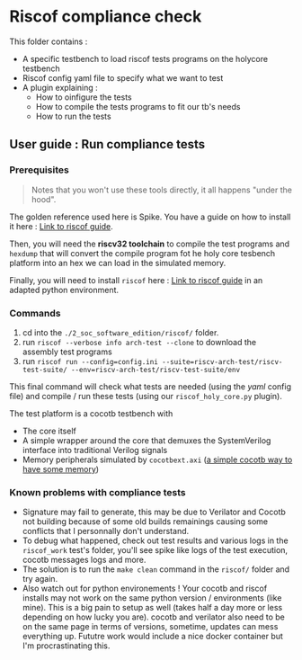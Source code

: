# Riscof compliance check

This folder contains :

- A specific testbench to load riscof tests programs on the holycore testbench
- Riscof config yaml file to specify what we want to test
- A plugin explaining :
  - How to oinfigure the tests
  - How to compile the tests programs to fit our tb's needs
  - How to run the tests

## User guide : Run compliance tests

### Prerequisites

> Notes that you won't use these tools directly, it all happens "under the hood".

The golden reference used here is Spike. You have a guide on how to install it here : [Link to riscof guide](https://riscof.readthedocs.io/en/latest/installation.html#install-plugin-models).

Then, you will need the **riscv32 toolchain** to compile the test programs and `hexdump` that will convert the compile program fot he holy core tesbench
platform into an hex we can load in the simulated memory.

Finally, you will need to install `riscof` here : [Link to riscof guide](https://riscof.readthedocs.io/en/latest/installation.html) in an adapted python environment.

### Commands

1. cd into the `./2_soc_software_edition/riscof/` folder.
2. run `riscof --verbose info arch-test --clone` to download the assembly test programs
3. run `riscof run --config=config.ini --suite=riscv-arch-test/riscv-test-suite/ --env=riscv-arch-test/riscv-test-suite/env`

This final command will check what tests are needed (using the *yaml* config file) and compile / run these tests (using our `riscof_holy_core.py` plugin).

The test platform is a cocotb testbench with

- The core itself
- A simple wrapper around the core that demuxes the SystemVerilog interface into traditional Verilog signals
- Memory peripherals simulated by `cocotbext.axi` ([a simple cocotb way to have some memory](https://github.com/alexforencich/cocotbext-axi))

### Known problems with compliance tests

- Signature may fail to generate, this may be due to Verilator and Cocotb not building because of some old builds remainings causing some conflicts that I personnally don't understand.
- To debug what happened, check out test results and various logs in the `riscof_work` test's folder, you'll see spike like logs of the test execution, cocotb messages logs and more.
- The solution is to run the `make clean` command in the `riscof/` folder and try again.
- Also watch out for python environements ! Your cocotb and riscof installs may not work on the same python version / environments (like mine). This is a big pain to setup as well (takes half a day more or less depending on how lucky you are). cocotb and verilator also need to be on the same page in terms of versions, sometime, updates can mess everything up. Fututre work would include a nice docker container but I'm procrastinating this.
